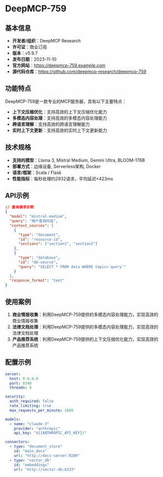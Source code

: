 # DeepMCP-759

## 基本信息

- **开发者/组织**：DeepMCP Research
- **许可证**：商业订阅
- **版本**：v5.9.7
- **发布日期**：2023-11-10
- **官方网站**：https://deepmcp-759.example.com
- **源代码仓库**：https://github.com/deepmcp-research/deepmcp-759

## 功能特点

DeepMCP-759是一款专业的MCP服务器，具有以下主要特点：

- **上下文压缩优化**：支持高效的上下文压缩优化能力
- **多模态内容处理**：支持高效的多模态内容处理能力
- **跨语言理解**：支持高效的跨语言理解能力
- **实时上下文更新**：支持高效的实时上下文更新能力


## 技术规格

- **支持的模型**：Llama 3, Mistral Medium, Gemini Ultra, BLOOM-176B
- **部署方式**：边缘设备, Serverless架构, Docker
- **语言/框架**：Scala / Flask
- **性能指标**：每秒处理约2932请求，平均延迟<423ms

## API示例

```json
// 查询请求示例
{
  "model": "mistral-medium",
  "query": "用户查询内容",
  "context_sources": [
    {
      "type": "document",
      "id": "resource-id",
      "sections": ["section1", "section2"]
    },
    {
      "type": "database",
      "id": "db-source",
      "query": "SELECT * FROM data WHERE topic='query'"
    }
  ],
  "response_format": "text"
}
```

## 使用案例

1. **商业情报收集**：利用DeepMCP-759提供的多模态内容处理能力，实现高效的商业情报收集
2. **法律文档处理**：利用DeepMCP-759提供的多模态内容处理能力，实现高效的法律文档处理
3. **产品推荐系统**：利用DeepMCP-759提供的上下文压缩优化能力，实现高效的产品推荐系统


## 配置示例

```yaml
server:
  host: 0.0.0.0
  port: 8340
  threads: 9

security:
  auth_required: false
  rate_limiting: true
  max_requests_per_minute: 1008

models:
  - name: "claude-3"
    provider: "anthropic"
    api_key: "${{ANTHROPIC_API_KEY}}"

connectors:
  - type: "document_store"
    id: "main_docs"
    url: "http://docs-server:9200"
  - type: "vector_db"
    id: "embeddings"
    url: "http://vector-db:6333"
```
